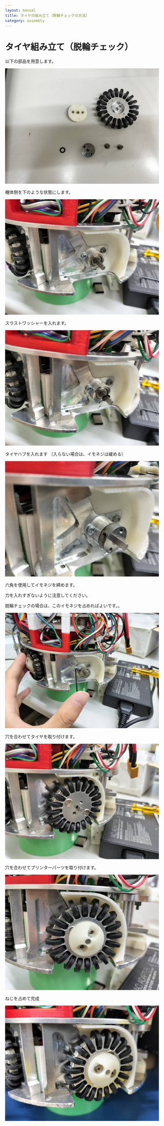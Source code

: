 ```yaml
---
layout: manual
title: タイヤの組み立て（脱輪チェックの方法）
category: assembly
---
```

# タイヤ組み立て（脱輪チェック）

以下の部品を用意します。

![部品](image/tire/tire%20(1).jpg)

機体側を下のような状態にします。

![機体側](image/tire/tire%20(2).jpg)

スラストワッシャーを入れます。

![スラストワッシャー](image/tire/tire%20(3).jpg)

タイヤハブを入れます
（入らない場合は、イモネジは緩める）

![タイヤハブ](image/tire/tire%20(4).jpg)

六角を使用してイモネジを締めます。

力を入れすぎないように注意してください。

脱輪チェックの場合は、このイモネジを占めればよいです。。

![イモネジ](image/tire/tire%20(5).jpg)

穴を合わせてタイヤを取り付けます。

![タイヤ](image/tire/tire%20(6).jpg)

穴を合わせてプリンターパーツを取り付けます。

![3Dプリンター](image/tire/tire%20(7).jpg)

ねじを占めて完成

![完成](image/tire/tire%20(8).jpg)